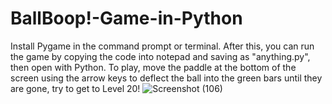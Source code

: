 # BallBoop!-Game-in-Python
Install Pygame in the command prompt or terminal. After this, you can run the game by copying the code into notepad and saving as "anything.py", then open with Python.
To play, move the paddle at the bottom of the screen using the arrow keys to deflect the ball into the green bars until they are gone, try to get to Level 20!
![Screenshot (106)](https://github.com/taurusloathe/BallBoop/assets/110080228/fdb43efe-18ed-475e-ae72-82ca9487199b)
